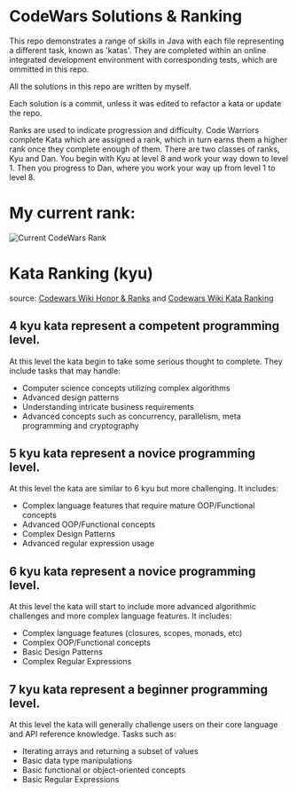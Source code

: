 # CodeWars Solutions & Ranking

This repo demonstrates a range of skills in Java with each file representing a different task, known as 'katas'. 
They are completed within an online integrated development environment with corresponding tests, which are ommitted in this repo. 

All the solutions in this repo are written by myself.

Each solution is a commit, unless it was edited to refactor a kata or update the repo.

Ranks are used to indicate progression and difficulty. Code Warriors complete Kata which are assigned a rank, which in turn earns them a higher rank once they complete enough of them. There are two classes of ranks, Kyu and Dan. You begin with Kyu at level 8 and work your way down to level 1. Then you progress to Dan, where you work your way up from level 1 to level 8.

# My current rank:
![Current CodeWars Rank](https://www.codewars.com/users/sammywammy/badges/large)

# Kata Ranking (kyu)
source: [Codewars Wiki Honor & Ranks](https://github.com/Codewars/codewars.com/wiki/Honor-&-Ranks) and [Codewars Wiki Kata Ranking](https://github.com/Codewars/codewars.com/wiki/Kata-Ranking)

## 4 kyu kata represent a competent programming level.
At this level the kata begin to take some serious thought to complete. They include tasks that may handle:

- Computer science concepts utilizing complex algorithms
- Advanced design patterns
- Understanding intricate business requirements
- Advanced concepts such as concurrency, parallelism, meta programming and cryptography

## 5 kyu kata represent a novice programming level.
At this level the kata are similar to 6 kyu but more challenging. It includes:

- Complex language features that require mature OOP/Functional concepts
- Advanced OOP/Functional concepts
- Complex Design Patterns
- Advanced regular expression usage

## 6 kyu kata represent a novice programming level.
At this level the kata will start to include more advanced algorithmic challenges and more complex language features. It includes:

- Complex language features (closures, scopes, monads, etc)
- Complex OOP/Functional concepts
- Basic Design Patterns
- Complex Regular Expressions

## 7 kyu kata represent a beginner programming level.
At this level the kata will generally challenge users on their core language and API reference knowledge. Tasks such as:

- Iterating arrays and returning a subset of values
- Basic data type manipulations
- Basic functional or object-oriented concepts
- Basic Regular Expressions
